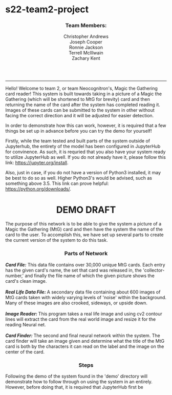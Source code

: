 # s22-team2-project

<h3 align="center"><b>Team Members:</b></h3>
<p align="center">Christopher Andrews<br>
Joseph Cooper<br>
Ronnie Jackson<br>
Terrell McIllwain<br>
Zachary Kent</p>
<br><br>

--------------------------------------------
Hello! Welcome to team 2, or team Neocognitron's, Magic the Gathering card reader! This system is built towards taking in a picture of a Magic the Gathering (which will be shortened to MtG for brevity) card and then returning the name of the card after the system has completed reading it. Images of these cards can be submitted to the system in other without facing the correct direction and it will be adjusted for easier detection.

In order to demonstrate how this can work, however, it is required that a few things be set up in advance before you can try the demo for yourself!

Firstly, while the team tested and built parts of the system outside of Jupyterhub, the entirety of the model has been configured in JupyterHub for convinence. As such, it is requried that you also have your system ready to utilize JupyterHub as well. If you do not already have it, please follow this link: https://jupyter.org/install.

Also, just in case, if you do not have a version of Python3 installed, it may be best to do so as well. Higher Python3's would be advised, such as something above 3.5. This link can prove helpful: https://python.org/downloads/.

<h1 align="center"><b>DEMO DRAFT</b></h1>
The purpose of this network is to be able to give the system a picture of a Magic the Gathering (MtG) card and then have the system the
name of the card to the user. To accomplish this, we have set up several parts to create the current version of the system to do this task.<br>

<h3 align="center"><b>Parts of Network</b></h3>

<b><i>Card File:</i></b> This data file contains over 30,000 unique MtG cards. Each entry has the given card's name, the set that card was
released in, the 'collector-number,' and finally the file name of which the given picture shows the card's clean image.<br>
<br>
<b><i>Real Life Data File: </i></b>A secondary data file containing about 600 images of MtG cards taken with widely varying levels of 'noise'
within the background. Many of these images are also crooked, sideways, or upside down.<br>
<br>
<b><i>Image Reader: </i></b>This program takes a real life image and using cv2 contour lines will extract the card from the real world image and resize it for the reading Neural net.<br>
<br>
<b><i>Card Finder: </i></b>The second and final neural network within the system. The card finder will take an image given and determine what the title of the MtG card is both by the characters it can read on the label and the image on the center of the card.<br>

<h3 align="center"><b>Steps</b></h3>
Following the demo of the system found in the 'demo' directory will demonstrate how to follow through on using the system in an entirely. However, before doing that, it is required that JupyterHub first be 
